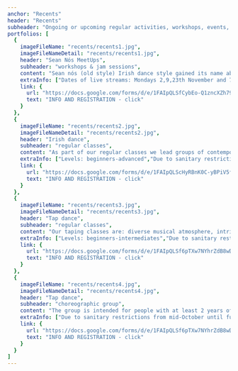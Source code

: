 ```yaml
---
anchor: "Recents"
header: "Recents"
subheader: "Ongoing or upcoming regular activities, workshops, events, projects. Some of them take place online for a while."
portfolios: [
  {
    imageFileName: "recents/recents1.jpg",
    imageFileNameDetail: "recents/recents1.jpg",
    header: "Sean Nós MeetUps",
    subheader: "workshops & jam sessions",
    content: "Sean nós (old style) Irish dance style gained its name about 20 years ago, coming from rural areas of Ireland, where the tradition of dance and music was a natural need and way of social entertainment. Recently it has become more and more popular, probably because of its spontaneity and freedom of expression. Leg movements are small and less spacious, close to the floor and the body is relaxed from the waist up. Since it is an improvised form, each dancer presents his own unique style. The dancers Sean nós stay in close contact with the musicians and everyone reacts to what is happening here and now. The desire to combine the energy of dancers and musicians whose passions are the Irish climate and the desire to seek dialogue between them inevitably pushes us to try to work out a regular space for this :)",
    extraInfo: ["Dates of live streams: Mondays 2,9,23th November and 7th December"],
    link: {
      url: "https://docs.google.com/forms/d/e/1FAIpQLSfCybEo-Q1zncXZh790nRwNnjkVkOgQhUCrPEGQzW-jJ1E_HA/viewform",
      text: "INFO AND REGISTRATION - click"
    }
  },
  {
    imageFileName: "recents/recents2.jpg",
    imageFileNameDetail: "recents/recents2.jpg",
    header: "Irish dance",
    subheader: "regular classes",
    content: "As part of our regular classes we lead groups of contemporary Irish dance style, both soft shoes and heavy shoes. Our classes means: great music, intriguing steps, encouraging creativity, supporting fitness and friendly community. ",
    extraInfo: ["Levels: beginners-advanced","Due to sanitary restrictions from mid-October until further notice, we offer live streaming sessions, intimate meetings on GoogleMeets and provide materials for self-study.", "Dates of live streams: Fridays 6,13,20,27th November, 18:00-19:30"],
    link: {
      url: "https://docs.google.com/forms/d/e/1FAIpQLScHyRBnK0C-yBPiV5fQqXjXBZwqXxKUKmg_jgqmms5x8Qxuzg/viewform",
      text: "INFO AND REGISTRATION - click"
    }
  },
  {
    imageFileName: "recents/recents3.jpg",
    imageFileNameDetail: "recents/recents3.jpg",
    header: "Tap dance",
    subheader: "regular classes",
    content: "Our taping classes are: diverse musical atmosphere, intriguing steps, encouragement to creativity and improvisation and friendly community. During regular classes we focus on dance and improvisation techniques.",
    extraInfo: ["Levels: beginners-intermediates","Due to sanitary restrictions from mid-October until further notice, we offer live streaming sessions, intimate meetings on GoogleMeets and provide materials for self-study.", "Dates of live streams: Wednesdays 4,11,18,25th November, 18:00-19:00"],
    link: {
      url: "https://docs.google.com/forms/d/e/1FAIpQLSf6pTXw7NYhrZdB8wDHy3jDkzbaNe8bSbnvKIkfn7Kj7vEPqA/viewform",
      text: "INFO AND REGISTRATION - click"
    }
  },
  {
    imageFileName: "recents/recents4.jpg",
    imageFileNameDetail: "recents/recents4.jpg",
    header: "Tap dance",
    subheader: "choreographic group",
    content: "The group is intended for people with at least 2 years of experience who want to work on the choreographic repertoire (traditional and original) and who are open to smaller or larger stage shows.",
    extraInfo: ["Due to sanitary restrictions from mid-October until further notice, we offer live streaming sessions, intimate meetings on GoogleMeets and provide materials for self-study.", "Dates of live streams: Wednesdays 4,11,18,25th November, 19:00-19:30"],
    link: {
      url: "https://docs.google.com/forms/d/e/1FAIpQLSf6pTXw7NYhrZdB8wDHy3jDkzbaNe8bSbnvKIkfn7Kj7vEPqA/viewform",
      text: "INFO AND REGISTRATION - click"
    }
  }
]
---
```

